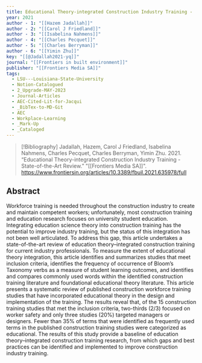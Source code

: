 ```yaml
---
title: Educational Theory-integrated Construction Industry Training -  State-of-the-Art Review
year: 2021
author - 1: "[[Hazem Jadallah]]"
author - 2: "[[Carol J Friedland]]"
author - 3: "[[Isabelina Nahmens]]"
author - 4: "[[Charles Pecquet]]"
author - 5: "[[Charles Berryman]]"
author - 6: "[[Yimin Zhu]]"
key: "[[@Jadallah2021-yq]]"
journal: "[[Frontiers in built environment]]"
publisher: "[[Frontiers Media SA]]"
tags:
  - LSU---Louisiana-State-University
  - Notion-Catalogued
  - 2_Upgrade-MAY-2023
  - Journal-Articles
  - AEC-Cited-Lit-for-Jacqui
  - _BibTex-to-MD-Git
  - AEC
  - Workplace-Learning
  - _Mark-Up
  - _Cataloged
---
```


> [!Bibliography]
> Jadallah, Hazem, Carol J Friedland, Isabelina Nahmens, Charles Pecquet, Charles Berryman, Yimin Zhu. 2021. “Educational Theory-integrated Construction Industry Training -  State-of-the-Art Review.” "[[Frontiers Media SA]]". https://www.frontiersin.org/articles/10.3389/fbuil.2021.635978/full

## Abstract
Workforce training is needed throughout the construction industry to create and maintain competent workers; unfortunately, most construction training and education research focuses on university student education. Integrating education science theory into construction training has the potential to improve industry training, but the status of this integration has not been well articulated. To address this gap, this article undertakes a state-of-the-art review of education theory–integrated construction training for current industry professionals. To measure the extent of educational theory integration, this article identifies and summarizes studies that meet inclusion criteria, identifies the frequency of occurrence of Bloom’s Taxonomy verbs as a measure of student learning outcomes, and identifies and compares commonly used words within the identified construction training literature and foundational educational theory literature. This article presents a systematic review of published construction workforce training studies that have incorporated educational theory in the design and implementation of the training. The results reveal that, of the 15 construction training studies that met the inclusion criteria, two-thirds (2/3) focused on worker safety and only three studies (20\%) targeted managers or designers. Fewer than 35\% of terms that were identified as frequently used terms in the published construction training studies were categorized as educational. The results of this study provide a baseline of education theory–integrated construction training research, from which gaps and best practices can be identified and implemented to improve construction industry training.